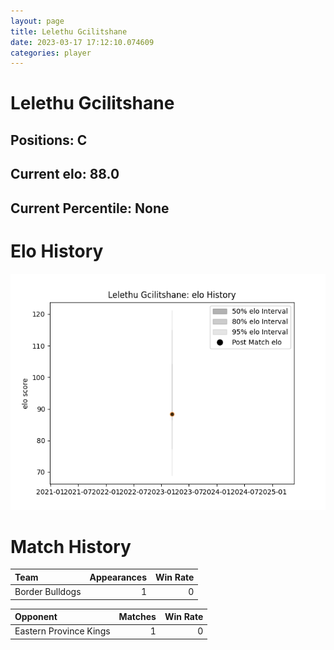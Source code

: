 ```yaml
---  
layout: page  
title: Lelethu Gcilitshane  
date: 2023-03-17 17:12:10.074609  
categories: player  
---
```

# Lelethu Gcilitshane

## Positions: C

## Current elo: 88.0

## Current Percentile: None

# Elo History


![elo history](history_LelethuGcilitshane.png)
# Match History


| Team            |   Appearances |   Win Rate |
|:----------------|--------------:|-----------:|
| Border Bulldogs |             1 |          0 |

| Opponent               |   Matches |   Win Rate |
|:-----------------------|----------:|-----------:|
| Eastern Province Kings |         1 |          0 |